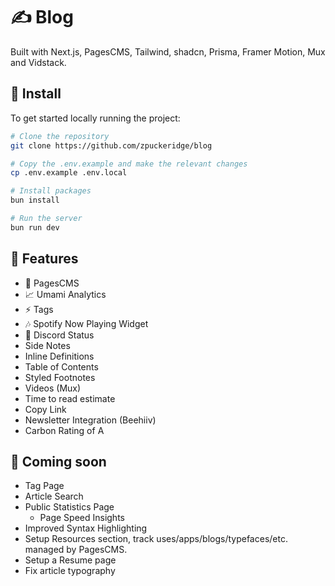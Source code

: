 # ✍️ Blog

Built with Next.js, PagesCMS, Tailwind, shadcn, Prisma, Framer Motion, Mux and Vidstack.

## 🚀 Install

To get started locally running the project:

```bash
# Clone the repository
git clone https://github.com/zpuckeridge/blog

# Copy the .env.example and make the relevant changes
cp .env.example .env.local

# Install packages
bun install

# Run the server
bun run dev
```

## 🚩 Features

- 📝 PagesCMS
- 📈 Umami Analytics
- ⚡ Tags
- 🎶 Spotify Now Playing Widget
- 🧭 Discord Status
- Side Notes
- Inline Definitions
- Table of Contents
- Styled Footnotes
- Videos (Mux)
- Time to read estimate
- Copy Link
- Newsletter Integration (Beehiiv)
- Carbon Rating of A

## 👀 Coming soon

- Tag Page
- Article Search
- Public Statistics Page
  - Page Speed Insights
- Improved Syntax Highlighting
- Setup Resources section, track uses/apps/blogs/typefaces/etc. managed by PagesCMS.
- Setup a Resume page
- Fix article typography
